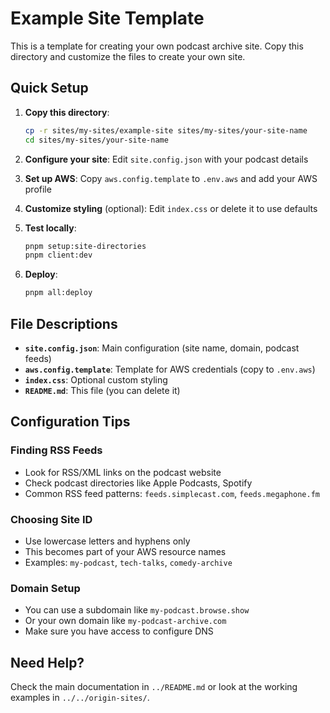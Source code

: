 # Example Site Template

This is a template for creating your own podcast archive site. Copy this directory and customize the files to create your own site.

## Quick Setup

1. **Copy this directory**:
   ```bash
   cp -r sites/my-sites/example-site sites/my-sites/your-site-name
   cd sites/my-sites/your-site-name
   ```

2. **Configure your site**: Edit `site.config.json` with your podcast details

3. **Set up AWS**: Copy `aws.config.template` to `.env.aws` and add your AWS profile

4. **Customize styling** (optional): Edit `index.css` or delete it to use defaults

5. **Test locally**:
   ```bash
   pnpm setup:site-directories
   pnpm client:dev
   ```

6. **Deploy**:
   ```bash
   pnpm all:deploy
   ```

## File Descriptions

- **`site.config.json`**: Main configuration (site name, domain, podcast feeds)
- **`aws.config.template`**: Template for AWS credentials (copy to `.env.aws`)
- **`index.css`**: Optional custom styling
- **`README.md`**: This file (you can delete it)

## Configuration Tips

### Finding RSS Feeds
- Look for RSS/XML links on the podcast website
- Check podcast directories like Apple Podcasts, Spotify
- Common RSS feed patterns: `feeds.simplecast.com`, `feeds.megaphone.fm`

### Choosing Site ID
- Use lowercase letters and hyphens only
- This becomes part of your AWS resource names
- Examples: `my-podcast`, `tech-talks`, `comedy-archive`

### Domain Setup
- You can use a subdomain like `my-podcast.browse.show`
- Or your own domain like `my-podcast-archive.com`
- Make sure you have access to configure DNS

## Need Help?

Check the main documentation in `../README.md` or look at the working examples in `../../origin-sites/`. 